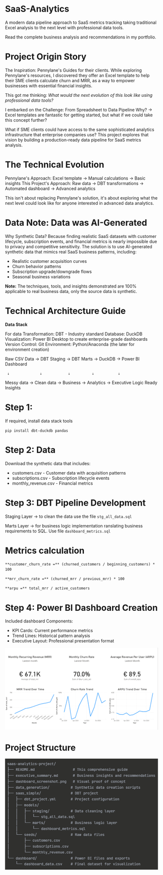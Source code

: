 # SaaS-Analytics
A modern data pipeline approach to SaaS metrics tracking taking traditional Excel analysis to the next level with professional data tools.

Read the complete business analysis and recommendations in my portfolio.  

# Project Origin Story
The Inspiration: Pennylane's Guides for their clients.
While exploring Pennylane's resources, I discovered they offer an Excel template to help their SME clients calculate churn and MRR, as a way to empower businesses with essential financial insights. 

This got me thinking: _What would the next evolution of this look like using professional data tools?_

I embarked on the Challenge: From Spreadsheet to Data Pipeline
Why? -> Excel templates are fantastic for getting started, but what if we could take this concept further? 

What if SME clients could have access to the same sophisticated analytics infrastructure that enterprise companies use? 
This project explores that vision by building a production-ready data pipeline for SaaS metrics analysis.

# The Technical Evolution

Pennylane's Approach: Excel template → Manual calculations → Basic insights
This Project's Approach: Raw data → DBT transformations → Automated dashboard → Advanced analytics

This isn't about replacing Pennylane's solution, it's about exploring what the next level could look like for anyone interested in advanced data analytics.

# Data Note: Data was AI-Generated 
Why Synthetic Data?
Because finding realistic SaaS datasets with customer lifecycle, subscription events, and financial metrics is nearly impossible due to privacy and competitive sensitivity.
The solution is to use AI-generated synthetic data that mimics real SaaS business patterns, including:

- Realistic customer acquisition curves
- Churn behavior patterns
- Subscription upgrade/downgrade flows
- Seasonal business variations

**Note:** The techniques, tools, and insights demonstrated are 100% applicable to real business data, only the source data is synthetic.

# Technical Architecture Guide
**Data Stack**

For data Transformation: DBT - Industry standard
Database: DuckDB
Visualization: Power BI Desktop to create enterprise-grade dashboards
Version Control: Git
Environment: Python/Anaconda (the later for environment creation)


Raw CSV Data → DBT Staging → DBT Marts → DuckDB → Power BI Dashboard

     ↓              ↓            ↓          ↓           ↓
  Messy data → Clean data → Business → Analytics → Executive
                                Logic     Ready     Insights

# Step 1:
If required, install data stack tools

`pip install dbt-duckdb pandas`

# Step 2: Data 

Download the synthetic data that includes:

- customers.csv - Customer data with acquisition patterns
- subscriptions.csv - Subscription lifecycle events
- monthly_revenue.csv - Financial metrics


# Step 3: DBT Pipeline Development

Staging Layer -> to clean the data use the file `stg_all_data.sql`

Marts Layer -> for business logic implementation ranslating business requirements to SQL. Use file `dashboard_metrics.sql`

# Metrics calculation

`**customer_churn_rate =** (churned_customers / beginning_customers) * 100`

`**mrr_churn_rate =** (churned_mrr / previous_mrr) * 100`

`**arpu =** total_mrr / active_customers`

# Step 4: Power BI Dashboard Creation

Included dashboard Components:

- KPI Cards: Current performance metrics
- Trend Lines: Historical pattern analysis
- Executive Layout: Professional presentation format

![Dashboard](Dashboard.PNG)


# Project Structure

![Project structure](structure.PNG)
